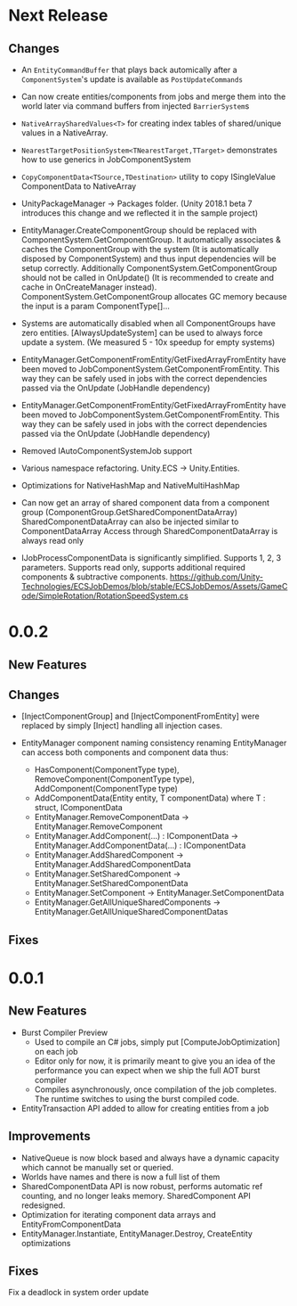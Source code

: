 # Next Release

## Changes

* An `EntityCommandBuffer` that plays back automically after a `ComponentSystem`'s update is
  available as `PostUpdateCommands`

* Can now create entities/components from jobs and merge them into
  the world later via command buffers from injected `BarrierSystem`s
  
* `NativeArraySharedValues<T>` for creating index tables of shared/unique values in a NativeArray.
* `NearestTargetPositionSystem<TNearestTarget,TTarget>` demonstrates how to use generics in JobComponentSystem
* `CopyComponentData<TSource,TDestination>` utility to copy ISingleValue ComponentData to NativeArray


* UnityPackageManager -> Packages folder. (Unity 2018.1 beta 7 introduces this change and we reflected it in the sample project)

* EntityManager.CreateComponentGroup should be replaced with ComponentSystem.GetComponentGroup.
It automatically associates & caches the ComponentGroup with the system (It is automatically disposed by ComponentSystem) and thus input dependencies will be setup correctly. Additionally ComponentSystem.GetComponentGroup should not be called in OnUpdate() (It is recommended to create and cache in OnCreateManager instead). ComponentSystem.GetComponentGroup allocates GC memory because the input is a param ComponentType[]...

* Systems are automatically disabled when all ComponentGroups have zero entities.
[AlwaysUpdateSystem] can be used to always force update a system.
(We measured 5 - 10x speedup for empty systems)

* EntityManager.GetComponentFromEntity/GetFixedArrayFromEntity have been moved to JobComponentSystem.GetComponentFromEntity. This way they can be safely used in jobs with the correct dependencies passed via the OnUpdate (JobHandle dependency)

* EntityManager.GetComponentFromEntity/GetFixedArrayFromEntity have been moved to JobComponentSystem.GetComponentFromEntity. This way they can be safely used in jobs with the correct dependencies passed via the OnUpdate (JobHandle dependency)

* Removed IAutoComponentSystemJob support

* Various namespace refactoring. Unity.ECS -> Unity.Entities.

* Optimizations for NativeHashMap and NativeMultiHashMap

* Can now get an array of shared component data from a component group (ComponentGroup.GetSharedComponentDataArray)
  SharedComponentDataArray<T> can also be injected similar to ComponentDataArray<T>
  Access through SharedComponentDataArray is always read only

* IJobProcessComponentData is significantly simplified. Supports 1, 2, 3 parameters. Supports read only, supports additional required components & subtractive components. https://github.com/Unity-Technologies/ECSJobDemos/blob/stable/ECSJobDemos/Assets/GameCode/SimpleRotation/RotationSpeedSystem.cs

# 0.0.2

## New Features

## Changes
* [InjectComponentGroup] and [InjectComponentFromEntity] were replaced by simply [Inject] handling all injection cases.
* EntityManager component naming consistency renaming
	EntityManager can access both components and component data thus:
	- HasComponent(ComponentType type), RemoveComponent(ComponentType type), AddComponent(ComponentType type)
	- AddComponentData(Entity entity, T componentData) where T : struct, IComponentData

	* EntityManager.RemoveComponentData -> EntityManager.RemoveComponent
	* EntityManager.AddComponent(...) : IComponentData -> EntityManager.AddComponentData(...) : IComponentData
	* EntityManager.AddSharedComponent -> EntityManager.AddSharedComponentData
	* EntityManager.SetSharedComponent -> EntityManager.SetSharedComponentData
	* EntityManager.SetComponent -> EntityManager.SetComponentData
	* EntityManager.GetAllUniqueSharedComponents -> EntityManager.GetAllUniqueSharedComponentDatas


## Fixes

# 0.0.1

## New Features
* Burst Compiler Preview
    * Used to compile an C# jobs, simply put  [ComputeJobOptimization] on each job 
    * Editor only for now, it is primarily meant to give you an idea of the performance you can expect when we ship the full AOT burst compiler
    * Compiles asynchronously, once compilation of the job completes. The runtime switches to using the burst compiled code.
* EntityTransaction API added to allow for creating entities from a job

## Improvements
* NativeQueue is now block based and always have a dynamic capacity which cannot be manually set or queried.
* Worlds have names and there is now a full list of them
* SharedComponentData API is now robust, performs automatic ref counting, and no longer leaks memory. SharedComponent API redesigned.
* Optimization for iterating component data arrays and EntityFromComponentData
* EntityManager.Instantiate, EntityManager.Destroy, CreateEntity optimizations


## Fixes
Fix a deadlock in system order update
